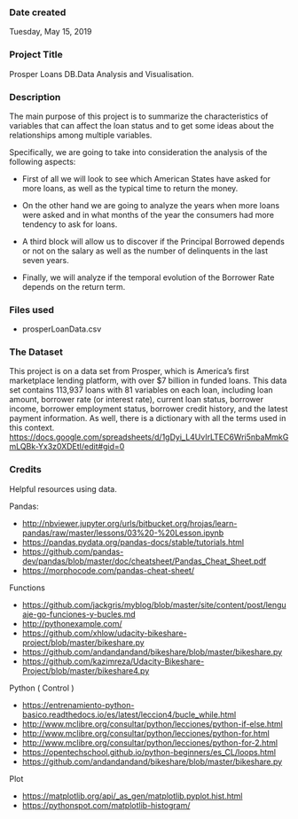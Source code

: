 
### Date created
Tuesday, May 15, 2019

### Project Title
Prosper Loans DB.Data Analysis and Visualisation.

### Description

The main purpose of this project is to summarize the characteristics of variables that can affect the loan status and to get some ideas about the relationships among multiple variables. 

Specifically, we are going to take into consideration the analysis of the following aspects:

- First of all we will look to see which American States have asked for more loans, as well as the typical time to return the money.

- On the other hand we are going to analyze the years when more loans were asked and in what months of the year the consumers had more tendency to ask for loans.

- A third block will allow us to discover if the Principal Borrowed depends or not on the salary as well as the number of delinquents in the last seven years.

- Finally, we will analyze if the temporal evolution of the Borrower Rate depends on the return term.

### Files used

- prosperLoanData.csv

### The Dataset

This project is on a data set from Prosper, which is America’s first marketplace lending platform, with over $7 billion in funded loans. This data set contains 113,937 loans with 81 variables on each loan, including loan amount, borrower rate (or interest rate), current loan status, borrower income, borrower employment status, borrower credit history, and the latest payment information. As well, there is a dictionary with all the terms used in this context. https://docs.google.com/spreadsheets/d/1gDyi_L4UvIrLTEC6Wri5nbaMmkGmLQBk-Yx3z0XDEtI/edit#gid=0



### Credits
Helpful resources using data.

Pandas:

-  http://nbviewer.jupyter.org/urls/bitbucket.org/hrojas/learn-pandas/raw/master/lessons/03%20-%20Lesson.ipynb
- https://pandas.pydata.org/pandas-docs/stable/tutorials.html
- https://github.com/pandas-dev/pandas/blob/master/doc/cheatsheet/Pandas_Cheat_Sheet.pdf
- https://morphocode.com/pandas-cheat-sheet/


Functions

- https://github.com/jackgris/myblog/blob/master/site/content/post/lenguaje-go-funciones-y-bucles.md
-  http://pythonexample.com/
- https://github.com/xhlow/udacity-bikeshare-project/blob/master/bikeshare.py
- https://github.com/andandandand/bikeshare/blob/master/bikeshare.py
- https://github.com/kazimreza/Udacity-Bikeshare-Project/blob/master/bikeshare4.py

Python ( Control )

- https://entrenamiento-python-basico.readthedocs.io/es/latest/leccion4/bucle_while.html
- http://www.mclibre.org/consultar/python/lecciones/python-if-else.html
- http://www.mclibre.org/consultar/python/lecciones/python-for.html
- http://www.mclibre.org/consultar/python/lecciones/python-for-2.html
- https://opentechschool.github.io/python-beginners/es_CL/loops.html
- https://github.com/andandandand/bikeshare/blob/master/bikeshare.py

Plot
-  https://matplotlib.org/api/_as_gen/matplotlib.pyplot.hist.html
-  https://pythonspot.com/matplotlib-histogram/

